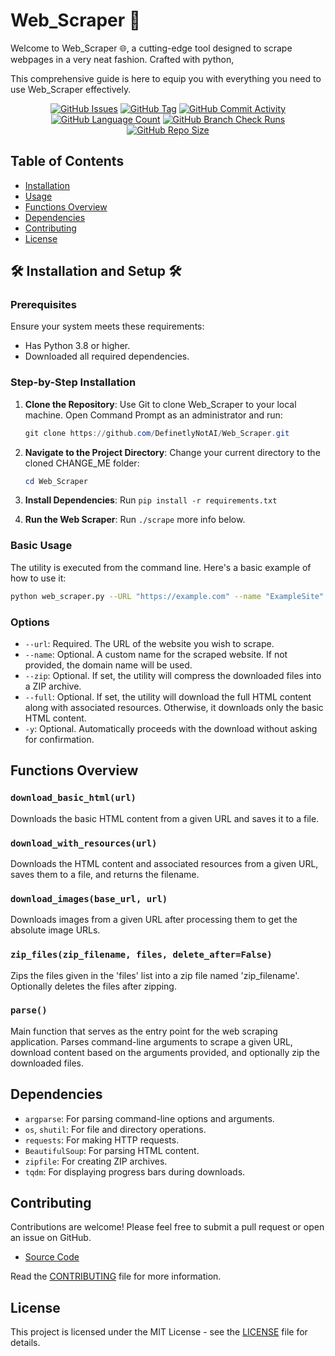 # Web_Scraper 📎

Welcome to Web_Scraper 🌐,
a cutting-edge tool
designed to scrape webpages in a very neat fashion.
Crafted with python,

This comprehensive guide is here to equip you with everything you need
to use Web_Scraper effectively.

<div align="center">
    <a href="https://github.com/DefinetlyNotAI/Web_Scraper/issues"><img src="https://img.shields.io/github/issues/DefinetlyNotAI/Web_Scraper" alt="GitHub Issues"></a>
    <a href="https://github.com/DefinetlyNotAI/Web_Scraper/tags"><img src="https://img.shields.io/github/v/tag/DefinetlyNotAI/Web_Scraper" alt="GitHub Tag"></a>
    <a href="https://github.com/DefinetlyNotAI/Web_Scraper/graphs/commit-activity"><img src="https://img.shields.io/github/commit-activity/t/DefinetlyNotAI/Web_Scraper" alt="GitHub Commit Activity"></a>
    <a href="https://github.com/DefinetlyNotAI/Web_Scraper/languages"><img src="https://img.shields.io/github/languages/count/DefinetlyNotAI/Web_Scraper" alt="GitHub Language Count"></a>
    <a href="https://github.com/DefinetlyNotAI/Web_Scraper/actions"><img src="https://img.shields.io/github/check-runs/DefinetlyNotAI/Web_Scraper/main" alt="GitHub Branch Check Runs"></a>
    <a href="https://github.com/DefinetlyNotAI/Web_Scraper"><img src="https://img.shields.io/github/repo-size/DefinetlyNotAI/Web_Scraper" alt="GitHub Repo Size"></a>
</div>

## Table of Contents

- [Installation](#-installation-and-setup-)
- [Usage](#basic-usage)
- [Functions Overview](#functions-overview)
- [Dependencies](#dependencies)
- [Contributing](#contributing)
- [License](#license)

## 🛠️ Installation and Setup 🛠️

### Prerequisites

Ensure your system meets these requirements:

- Has Python 3.8 or higher.
- Downloaded all required dependencies.

### Step-by-Step Installation

1. **Clone the Repository**: Use Git to clone Web_Scraper to your local machine. Open Command Prompt as an administrator and run:

   ```powershell
   git clone https://github.com/DefinetlyNotAI/Web_Scraper.git
   ```

2. **Navigate to the Project Directory**: Change your current directory to the cloned CHANGE_ME folder:

   ```powershell
   cd Web_Scraper
   ```
   
3. **Install Dependencies**: Run `pip install -r requirements.txt`

4. **Run the Web Scraper**: Run `./scrape` more info below.


### Basic Usage


The utility is executed from the command line. Here's a basic example of how to use it:

```bash
python web_scraper.py --URL "https://example.com" --name "ExampleSite" --zip --full -y
```

### Options

- `--url`: Required. The URL of the website you wish to scrape.
- `--name`: Optional. A custom name for the scraped website. If not provided, the domain name will be used.
- `--zip`: Optional. If set, the utility will compress the downloaded files into a ZIP archive.
- `--full`: Optional. If set, the utility will download the full HTML content along with associated resources. Otherwise, it downloads only the basic HTML content.
- `-y`: Optional. Automatically proceeds with the download without asking for confirmation.

## Functions Overview

### `download_basic_html(url)`

Downloads the basic HTML content from a given URL and saves it to a file.

### `download_with_resources(url)`

Downloads the HTML content and associated resources from a given URL, saves them to a file, and returns the filename.

### `download_images(base_url, url)`

Downloads images from a given URL after processing them to get the absolute image URLs.

### `zip_files(zip_filename, files, delete_after=False)`

Zips the files given in the 'files' list into a zip file named 'zip_filename'. Optionally deletes the files after zipping.

### `parse()`

Main function that serves as the entry point for the web scraping application. Parses command-line arguments to scrape a given URL, download content based on the arguments provided, and optionally zip the downloaded files.

## Dependencies

- `argparse`: For parsing command-line options and arguments.
- `os`, `shutil`: For file and directory operations.
- `requests`: For making HTTP requests.
- `BeautifulSoup`: For parsing HTML content.
- `zipfile`: For creating ZIP archives.
- `tqdm`: For displaying progress bars during downloads.

## Contributing

Contributions are welcome! Please feel free to submit a pull request or open an issue on GitHub.

- [Source Code](https://github.com/DefinetlyNotAI/Web_Scraper)

Read the [CONTRIBUTING](CONTRIBUTING.md) file for more information.

## License

This project is licensed under the MIT License - see the [LICENSE](LICENSE) file for details.
